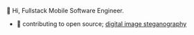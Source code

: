 👋 Hi, Fullstack Mobile Software Engineer.

- 🏹 contributing to open source; [digital image steganography](https://pub.dev/packages/flutter_steganograph)


<!---
viktorvoltz/viktorvoltz is a ✨ special ✨ repository because its `README.md` (this file) appears on your GitHub profile.
You can click the Preview link to take a look at your changes.
--->
